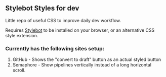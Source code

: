 ## Stylebot Styles for dev

Little repo of useful CSS to improve daily dev workflow.

Requires [Stylebot](https://chrome.google.com/webstore/detail/stylebot/oiaejidbmkiecgbjeifoejpgmdaleoha?hl=en-GB) to be installed on your browser, or an alternative CSS style extension.

### Currently has the following sites setup:

1. GitHub - Shows the "convert to draft" button as an actual styled button
2. Semaphore - Show pipelines vertically instead of a long horizontal scroll.
